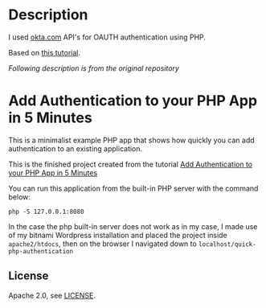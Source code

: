 Description
===

I used [okta.com](okta.com) API's for OAUTH authentication using PHP. 

Based on [this tutorial](https://developer.okta.com/blog/2018/07/09/five-minute-php-app-auth).



_Following description is from the original repository_

# Add Authentication to your PHP App in 5 Minutes

This is a minimalist example PHP app that shows how quickly you can add authentication to an existing application.

This is the finished project created from the tutorial [Add Authentication to your PHP App in 5 Minutes](https://developer.okta.com/blog/2018/07/09/five-minute-php-app-auth)

You can run this application from the built-in PHP server with the command below:

```
php -S 127.0.0.1:8080
```

In the case the php built-in server does not work as in my case, I made use of my bitnami Wordpress installation and placed the 
project inside `apache2/htdocs`, then on the browser I navigated down to `localhost/quick-php-authentication`

## License

Apache 2.0, see [LICENSE](LICENSE).
